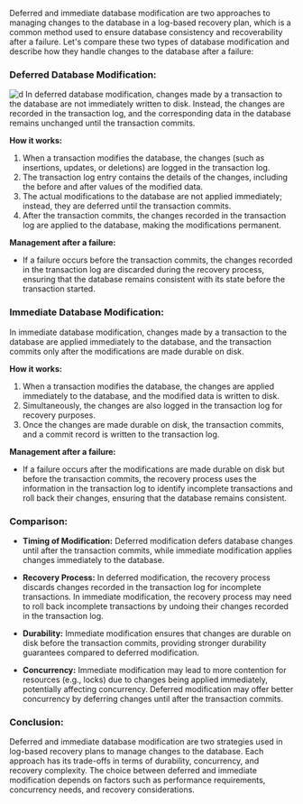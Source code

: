Deferred and immediate database modification are two approaches to managing changes to the database in a log-based recovery plan, which is a common method used to ensure database consistency and recoverability after a failure. Let's compare these two types of database modification and describe how they handle changes to the database after a failure:

### Deferred Database Modification:

![d](https://encrypted-tbn0.gstatic.com/images?q=tbn:ANd9GcStuNYs_bng-GRQnzp1NDy2xaHOBZLN1pncxg&s)
In deferred database modification, changes made by a transaction to the database are not immediately written to disk. Instead, the changes are recorded in the transaction log, and the corresponding data in the database remains unchanged until the transaction commits.

**How it works:**

1. When a transaction modifies the database, the changes (such as insertions, updates, or deletions) are logged in the transaction log.
2. The transaction log entry contains the details of the changes, including the before and after values of the modified data.
3. The actual modifications to the database are not applied immediately; instead, they are deferred until the transaction commits.
4. After the transaction commits, the changes recorded in the transaction log are applied to the database, making the modifications permanent.

**Management after a failure:**

- If a failure occurs before the transaction commits, the changes recorded in the transaction log are discarded during the recovery process, ensuring that the database remains consistent with its state before the transaction started.

### Immediate Database Modification:

In immediate database modification, changes made by a transaction to the database are applied immediately to the database, and the transaction commits only after the modifications are made durable on disk.

**How it works:**

1. When a transaction modifies the database, the changes are applied immediately to the database, and the modified data is written to disk.
2. Simultaneously, the changes are also logged in the transaction log for recovery purposes.
3. Once the changes are made durable on disk, the transaction commits, and a commit record is written to the transaction log.

**Management after a failure:**

- If a failure occurs after the modifications are made durable on disk but before the transaction commits, the recovery process uses the information in the transaction log to identify incomplete transactions and roll back their changes, ensuring that the database remains consistent.

### Comparison:

- **Timing of Modification:** Deferred modification defers database changes until after the transaction commits, while immediate modification applies changes immediately to the database.
- **Recovery Process:** In deferred modification, the recovery process discards changes recorded in the transaction log for incomplete transactions. In immediate modification, the recovery process may need to roll back incomplete transactions by undoing their changes recorded in the transaction log.

- **Durability:** Immediate modification ensures that changes are durable on disk before the transaction commits, providing stronger durability guarantees compared to deferred modification.

- **Concurrency:** Immediate modification may lead to more contention for resources (e.g., locks) due to changes being applied immediately, potentially affecting concurrency. Deferred modification may offer better concurrency by deferring changes until after the transaction commits.

### Conclusion:

Deferred and immediate database modification are two strategies used in log-based recovery plans to manage changes to the database. Each approach has its trade-offs in terms of durability, concurrency, and recovery complexity. The choice between deferred and immediate modification depends on factors such as performance requirements, concurrency needs, and recovery considerations.
